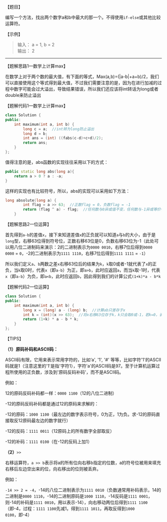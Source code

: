 【题目】

编写一个方法，找出两个数字a和b中最大的那一个。不得使用`if-else`或其他比较运算符。

【示例】

> 输入： a = 1, b = 2  
> 输出： 2

---

【题解思路1—数学上计算max】

在数学上对于两个数的最大值，有下面的等式，Max(a,b)=(|a-b|+a+b)/2，我们可以直接使用这个等式得到最大值，不过我们需要注意的是，因为在进行加减的过程中数字可能会过大溢出，导致结果错误，所以我们还应该将int转话为long或者double来防止溢出

【题解代码1—数学上计算max】

```c++
class Solution {
public:
    int maximum(int a, int b) {
        long c = a;  //int转为long防止溢出
        long d = b;
        int ans = (int) ((fabs(c-d)+c+d)/2);
        return ans;
    }
};
```

值得注意的是，abs函数的实现往往采用以下的方式：

```c++
public static long abs(long a){
	return a > 0 ? a : -a;
}
```

这样的实现也有比较符号，所以，abs的实现可以采用如下方法：

```c++
long absolute(long a) {
        int flag = a >> 63;  //正数flag = 0，负数flag = -1
        return (flag ^ a) - flag;  //任何数与0异或值不变，任何数与-1异或等价于按位取反，那么当a>0时，返回a；当a<0时，返回a按位取反后加1的值（即-a）
    }
```

【题解思路2—位运算】

首先得到`a-b`的差值`x`，接下来知道差值`x`的正负就可以知道`a`与`b`的大小，由于是`long`型，右移63位得到符号位，正数右移63位是0，负数右移63位为-1（此处可以用八位二进制码来演示：2的二进制表示为`0000 0010`，右移7位后得到`0000 0000` = `0`，-2的二进制表示为`1111 1110`，右移7位后得到`1111 1111` = `-1`）

所以我们定义`a`、`b`两数之差`x`右移63位后的结果为`k`，`k`取0或者-1就代表了`x`的正负，当`k`取0时，代表`x`（即`a-b`）为正，即`a>b`，此时应返回`a`，而当`k`取-1时，代表`x`（即`a-b`）为负，即`a<b`，此时应返回`b`，因此得到我们的计算公式`(1+k)*a - b*k`

【题解代码2—位运算】

```c++
class Solution {
public:
    int maximum(int a, int b) {
        long x = (long) a - (long) b;  //计算ab只差存于x
        int k = (int)(x >> 63);  //将x右移63位存于k，k只会取0或-1，若k=0，说明x>0，即a>b，返回a；若k=-1，说明x<0，即a<b，返回b
        return (1+k) * a - b * k;
    }
};
```

【TIPS】

**（1）原码补码和ASCII码：**

ASCII码有限，它用来表示常用字符的，比如‘a', '1', '#' 等等，比如字符'1'的ASCII码就是1（注意这里的'1'是指'字符1），字符'a'的ASCII码是97。至于计算机运算过程所使用的正负数，涉及到'原码反码补码'，而不是ASCII码。

例如：

12的原码反码补码都一样：`0000 1100`（12的八位二进制）

-12的原码反码补码都是通过12的原码来求解的：

-12的原码：`1000 1100`（最左边的数字表示符号，0为正，1为负。求-12的原码直接取反12原码最左边的数字就行）

-12的反码：`1111 0011`（12原码上的所有数字全部取反）

-12的补码：`1111 0100`（在-12的反码上加1）

**（2）**`>>`

右移运算符，`a >> b`表示将a的所有位向右移b指定的位数，a的符号位被用来填充右移后左边空出来的位，向右移出的位则被丢弃。

例如：

`-14 >> 2 = -4`，-14的八位二进制表示为`1111 0010`（负数通常用补码表示，14的二进制是`0000 1110`，-14的二进制原码是`1000 1110`，-14反码是`1111 0001`，则-14的补码是`1111 0010`，用以表示-14），向右移动两位后得到`1111 1100`（即-4，过程：`1111 1100`先减1，得到`1111 1011`，再取反得到`1000 0100`，即-4）